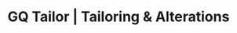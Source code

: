 ---
title: "GQ Tailor | Tailoring & Alterations"
url: /irving/gq-tailor-tailoring-und-alterations/
shop: Schneiderei
---
